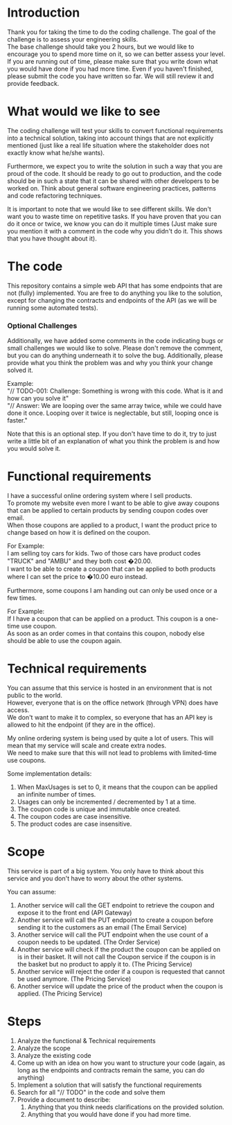 # Introduction
Thank you for taking the time to do the coding challenge. The goal of the challenge is to assess your engineering skills.  
The base challenge should take you 2 hours, but we would like to encourage you to spend more time on it, so we can better assess your level.
If you are running out of time, please make sure that you write down what you would have done if you had more time. Even if you haven't finished, please submit the code you have written so far. We will still review it and provide feedback.

# What would we like to see
The coding challenge will test your skills to convert functional requirements into a technical solution, taking into account things that are not explicitly mentioned (just like a real life situation where the stakeholder does not exactly know what he/she wants).    

Furthermore, we expect you to write the solution in such a way that you are proud of the code. It should be ready to go out to production, and the code should be in such a state that it can be shared with other developers to be worked on. Think about general software engineering practices, patterns and code refactoring techniques.    

It is important to note that we would like to see different skills. We don't want you to waste time on repetitive tasks. If you have proven that you can do it once or twice, we know you can do it multiple times (Just make sure you mention it with a comment in the code why you didn't do it. This shows that you have thought about it). 

# The code
This repository contains a simple web API that has some endpoints that are not (fully) implemented. You are free to do anything you like to the solution, except for changing the contracts and endpoints of the API (as we will be running some automated tests).    

### Optional Challenges
Additionally, we have added some comments in the code indicating bugs or small challenges we would like to solve. Please don't remove the comment, but you can do anything underneath it to solve the bug. Additionally, please provide what you think the problem was and why you think your change solved it.    

Example:   
"// TODO-001: Challenge: Something is wrong with this code. What is it and how can you solve it"  
"// Answer: We are looping over the same array twice, while we could have done it once. Looping over it twice is neglectable, but still, looping once is faster."

Note that this is an optional step. If you don't have time to do it, try to just write a little bit of an explanation of what you think the problem is and how you would solve it.

# Functional requirements
I have a successful online ordering system where I sell products.  
To promote my website even more I want to be able to give away coupons that can be applied to certain products by sending coupon codes over email.  
When those coupons are applied to a product, I want the product price to change based on how it is defined on the coupon.    

For Example:  
I am selling toy cars for kids. Two of those cars have product codes "TRUCK" and "AMBU" and they both cost �20.00.   
I want to be able to create a coupon that can be applied to both products where I can set the price to �10.00 euro instead.    

Furthermore, some coupons I am handing out can only be used once or a few times.    

For Example:  
If I have a coupon that can be applied on a product. This coupon is a one-time use coupon.  
As soon as an order comes in that contains this coupon, nobody else should be able to use the coupon again.    

# Technical requirements
You can assume that this service is hosted in an environment that is not public to the world.   
However, everyone that is on the office network (through VPN) does have access.  
We don't want to make it to complex, so everyone that has an API key is allowed to hit the endpoint (if they are in the office).    

My online ordering system is being used by quite a lot of users. This will mean that my service will scale and create extra nodes.  
We need to make sure that this will not lead to problems with limited-time use coupons.    

Some implementation details:  
1. When MaxUsages is set to 0, it means that the coupon can be applied an infinite number of times.
2. Usages can only be incremented / decremented by 1 at a time.
3. The coupon code is unique and immutable once created.
4. The coupon codes are case insensitive.
5. The product codes are case insensitive. 

# Scope
This service is part of a big system. You only have to think about this service and you don't have to worry about the other systems.    

You can assume:  
1. Another service will call the GET endpoint to retrieve the coupon and expose it to the front end (API Gateway)
2. Another service will call the PUT endpoint to create a coupon before sending it to the customers as an email (The Email Service)
3. Another service will call the PUT endpoint when the use count of a coupon needs to be updated. (The Order Service)
4. Another service will check if the product the coupon can be applied on is in their basket. It will not call the Coupon service if the coupon is in the basket but no product to apply it to. (The Pricing Service)
5. Another service will reject the order if a coupon is requested that cannot be used anymore. (The Pricing Service)
6. Another service will update the price of the product when the coupon is applied. (The Pricing Service)

# Steps
1. Analyze the functional & Technical requirements
2. Analyze the scope
3. Analyze the existing code
4. Come up with an idea on how you want to structure your code (again, as long as the endpoints and contracts remain the same, you can do anything)
5. Implement a solution that will satisfy the functional requirements
6. Search for all "// TODO" in the code and solve them
7. Provide a document to describe:
    1. Anything that you think needs clarifications on the provided solution.
    2. Anything that you would have done if you had more time.